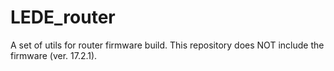 # LEDE_router
A set of utils for router firmware build.
This repository does NOT include the firmware (ver. 17.2.1).
